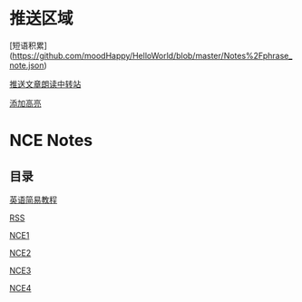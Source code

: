 # **推送区域**

[短语积累]
(https://github.com/moodHappy/HelloWorld/blob/master/Notes%2Fphrase_note.json)

[推送文章朗读中转站](https://github.com/moodHappy/HelloWorld/tree/master/Notes)

[添加高亮](https://github.com/moodHappy/HelloWorld/blob/master/Notes%2Fadd.txt)



# **NCE Notes**  
## **目录**  

[英语简易教程](https://github.com/moodHappy/HelloWorld/tree/master/English%20tutorial)

[RSS](https://github.com/moodHappy/HelloWorld/blob/master/other%20%2FRSS.md)

[NCE1](https://github.com/moodHappy/HelloWorld/blob/master/NCE%20notes%20md%2FNCE%20Note1%2FTable%20of%20contents.md)  

[NCE2](https://github.com/moodHappy/HelloWorld/blob/master/NCE%20notes%20md%2FNCE%20Note2%2FTable%20of%20contents.md)

[NCE3](https://github.com/moodHappy/HelloWorld/blob/master/NCE%20notes%20md%2FNCE%20Note3%2FTable%20of%20contents.md)

[NCE4](https://github.com/moodHappy/HelloWorld/blob/master/NCE%20notes%20md%2FNCE%20Note4%2FTable%20of%20contents.md)



